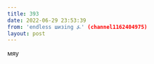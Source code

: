 ```yaml
---
title: 393
date: 2022-06-29 23:53:39
from: 'endless шизing ⍼' (channel1162404975)
layout: post
---
```


мяу
